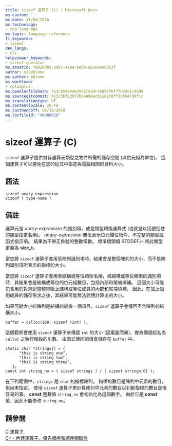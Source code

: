 ```yaml
---
title: sizeof 運算子 (C) | Microsoft Docs
ms.custom: ''
ms.date: 11/04/2016
ms.technology:
- cpp-language
ms.topic: language-reference
f1_keywords:
- sizeof
dev_langs:
- C++
helpviewer_keywords:
- sizeof operator
ms.assetid: 70826d03-3451-41e4-bebb-a820ae66d53f
author: mikeblome
ms.author: mblome
ms.workload:
- cplusplus
ms.openlocfilehash: fa3c959e4a839521dddc78d97fbf77db2e1c4b99
ms.sourcegitcommit: 913c3bf23937b64b90ac05181fdff3df947d9f1c
ms.translationtype: HT
ms.contentlocale: zh-TW
ms.lasthandoff: 09/18/2018
ms.locfileid: "46080658"
---
```

# <a name="sizeof-operator-c"></a>sizeof 運算子 (C)

`sizeof` 運算子提供儲存運算元類型之物件所需的儲存空間 (以位元組為單位)。 這個運算子可以避免在您的程式中指定與電腦相關的資料大小。

## <a name="syntax"></a>語法

```
sizeof unary-expression
sizeof ( type-name )
```

## <a name="remarks"></a>備註

運算元是 *unary-expression* 的識別項，或是類型轉換運算式 (也就是以括號括住的類型指定名稱)。 *unary-expression* 無法表示位元欄位物件、不完整的類型或函式指示項。 結果為不帶正負號的整數常數。 標準標頭檔 STDDEF.H 將此類型定義為 **size_t**。

當您將 `sizeof` 運算子套用至陣列識別項時，結果會是整個陣列的大小，而不是陣列識別項所表示的指標的大小。

當您將 `sizeof` 運算子套用至結構或等位類型名稱，或結構或等位類型的識別項時，其結果會是結構或等位的位元組數目，包括內部和尾端填補。 這個大小可能包含用於對齊記憶體界限上結構或等位成員的內部和尾端填補。 因此，在加上個別成員的儲存需求之後，其結果可能無法對應計算出的大小。

如果可變大小的陣列是結構的最後一個項目，`sizeof` 運算子會傳回不含陣列的結構大小。

```
buffer = calloc(100, sizeof (int) );
```

這個範例會使用 `sizeof` 運算子來傳遞 `int` 的大小 (因電腦而異)，做為傳遞給名為 `calloc` 之執行階段的引數。 由函式傳回的值會儲存在 `buffer` 中。

```
static char *strings[] = {
      "this is string one",
      "this is string two",
      "this is string three",
   };
const int string_no = ( sizeof strings ) / ( sizeof strings[0] );
```

在下列範例中，`strings` 是 `char` 的指標陣列。 指標的數目是陣列中元素的數目，但尚未指定。 使用 `sizeof` 運算子來計算陣列中元素的數目以判斷指標的數目是很容易的事。 **const** 整數值 `string_no` 會初始化為這個數字。 由於它是 **const** 值，因此不能修改 `string_no`。

## <a name="see-also"></a>請參閱

[C 運算子](c-operators.md)<br/>
[C++ 內建運算子、優先順序和順序關聯性](../cpp/cpp-built-in-operators-precedence-and-associativity.md)
